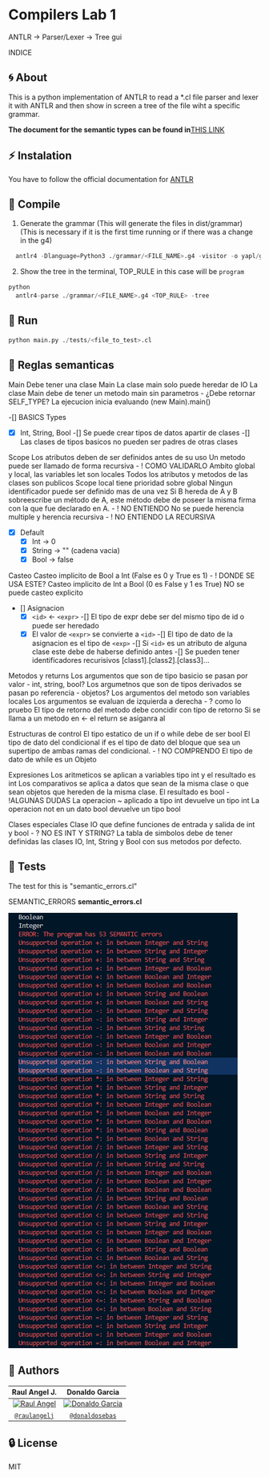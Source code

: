 # Compilers Lab 1

ANTLR -> Parser/Lexer -> Tree gui

INDICE

## :cyclone: About

This is a python implementation of ANTLR to read a *.cl file parser and lexer it with ANTLR and then show in screen a tree of the file wiht a specific grammar.

**The document for the semantic types can be found in**[THIS LINK](https://docs.google.com/document/d/1rENcILO97wyMBg6W2bGD8t54zeyllCEIRl2E6ZQi8Rs/edit?usp=sharing)

## :zap: Instalation

You have to follow the official documentation for [ANTLR](https://github.com/antlr/antlr4/blob/master/doc/index.md)

## :electric_plug: Compile

1. Generate the grammar (This will generate the files in dist/grammar) (This is necessary if it is the first time running or if there was a change in the g4)

```python
  antlr4 -Dlanguage=Python3 ./grammar/<FILE_NAME>.g4 -visitor -o yapl/grammar
```

2. Show the tree in the terminal, TOP_RULE in this case will be `program`

``` python
python
  antlr4-parse ./grammar/<FILE_NAME>.g4 <TOP_RULE> -tree
```

## :rocket: Run

``` python
python main.py ./tests/<file_to_test>.cl
```

## :red_circle: Reglas semanticas

Main
Debe tener una clase Main
La clase main solo puede heredar de IO
La clase Main debe de tener un metodo main sin parametros - ¿Debe retornar SELF_TYPE?
La ejecucion inicia evaluando (new Main).main()

-[] BASICS Types
  -[x] Int, String, Bool
  -[] Se puede crear tipos de datos apartir de clases
  -[] Las clases de tipos basicos no pueden ser padres de otras clases

Scope
Los atributos deben de ser definidos antes de su uso
Un metodo puede ser llamado de forma recursiva - ! COMO VALIDARLO
Ambito global y local, las variables let son locales
Todos los atributos y metodos de las clases son publicos
Scope local tiene prioridad sobre global
Ningun identificador puede ser definido mas de una vez
Si B hereda de A y B sobreescribe un método de A, este método debe de poseer la
misma firma con la que fue declarado en A. - ! NO ENTIENDO
No se puede herencia multiple y herencia recursiva - ! NO ENTIENDO LA RECURSIVA

-[x] Default
  -[x] Int -> 0
  -[x] String -> "" (cadena vacia)
  -[x] Bool -> false

Casteo
Casteo implicito de Bool a Int (False es 0 y True es 1) - ! DONDE SE USA ESTE?
Casteo implicito de Int a Bool (0 es False y 1 es True)
NO se puede casteo explicito

- [] Asignacion
  -[x] `<id>` <- `<expr>`
  -[] El tipo de expr debe ser del mismo tipo de id o puede ser heredado
  -[x] El valor de `<expr>` se convierte a `<id>`
  -[] El tipo de dato de la asignacion es el tipo de `<exp>`
  -[] Si `<id>` es un atributo de alguna clase este debe de haberse definido antes
  -[] Se pueden tener identificadores recurisivos [class1].[class2].[class3]...

Metodos y returns
Los argumentos que son de tipo basicio se pasan por valor - int, string, bool?
Los argumetnos que son de tipos derivados se pasan po referencia - objetos?
Los argumentos del metodo son variables locales
Los argumentos se evaluan de izquierda a derecha - ? como lo pruebo
El tipo de retorno del metodo debe concidir con tipo de retorno
Si se llama a un metodo en <id> <- <exp> el return se asiganra al <id>

Estructuras de control
El tipo estatico de un if o while debe de ser bool
El tipo de dato del condicional if es el tipo de dato del bloque que sea un supertipo de
ambas ramas del condicional. - ! NO COMPRENDO
El tipo de dato de while es un Objeto

Expresiones
Los aritmeticos se aplican a variables tipo int y el resultado es int
Los comparativos se aplica a datos que sean de la misma clase o que sean objetos que hereden de la misma clase. El resultado es bool - !ALGUNAS DUDAS
La operacion ~ aplicado a tipo int devuelve un tipo int
La operacion not en un dato bool devuelve un tipo bool

Clases especiales
Clase IO que define funciones de entrada y salida de int y bool - ? NO ES INT Y STRING?
La tabla de simbolos debe de tener definidas las clases IO, Int, String y Bool con sus metodos por defecto.

## :bookmark: Tests

The test for this is "semantic_errors.cl"

SEMANTIC_ERRORS **semantic_errors.cl**

<img src="assets/LAB1/semantic_errors.png" alt="semantic_errors">

## :star2: Authors

| Raul Angel J. | Donaldo Garcia |
| :---: |:---:|
| [![Raul Angel](https://avatars0.githubusercontent.com/u/46568595?s=200&u=c1481289dc10f8babb1bdd0853e0bcf82a213d26&v=4)](https://github.com/raulangelj)    | [![Donaldo Garcia](https://avatars1.githubusercontent.com/u/54748964?s=200&u=5e617360d13f87fa6d62022e81bab94ebf50c4e3&v=4)](https://github.com/donaldosebas) |
| <a href="https://github.com/raulangelj" target="_blank">`@raulangelj`</a> | <a href="https://github.com/donaldosebas" target="_blank">`@donaldosebas`</a> |

## :lock: License

MIT
